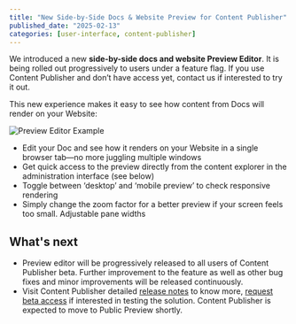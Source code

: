 ```yaml
---
title: "New Side-by-Side Docs & Website Preview for Content Publisher"
published_date: "2025-02-13"
categories: [user-interface, content-publisher]
---
```

We introduced a new **side-by-side docs and website Preview Editor**. It is being rolled out progressively to users under a feature flag. If you use Content Publisher and don’t have access yet, contact us if interested to try it out.

This new experience makes it easy to see how content from Docs will render on your Website:

![Preview Editor Example](https://cdn.prod.pcc.pantheon.io/bXl9A4Dif2o3vA4YetBQ/GGPWyzsBLg5rSNNLhTiD)

- Edit your Doc and see how it renders on your Website in a single browser tab—no more juggling multiple windows
- Get quick access to the preview directly from the content explorer in the administration interface (see below)
- Toggle between ‘desktop’ and ‘mobile preview’ to check responsive rendering
- Simply change the zoom factor for a better preview if your screen feels too small.
Adjustable pane widths

## What's next

- Preview editor will be progressively released to all users of Content 
Publisher beta. Further improvement to the feature as well as other bug fixes and minor improvements will be released continuously. 
- Visit Content Publisher detailed [release notes](https://pcc.pantheon.io/docs/release-notes) to know more, [request beta access](https://pantheon.io/platform/content-publisher#beta) if interested in testing the solution. Content Publisher is expected to move to Public Preview shortly. 

